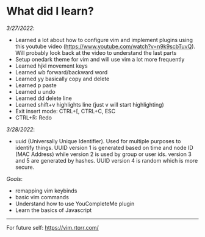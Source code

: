 # What did I learn?

*3/27/2022*:
- Learned a lot about how to configure vim and implement plugins using this youtube video (https://www.youtube.com/watch?v=n9k9scbTuvQ). Will probably look back at the video to understand the last parts
- Setup onedark theme for vim and will use vim a lot more frequently
- Learned hjkl movement keys
- Learned wb forward/backward word
- Learned yy basically copy and delete
- Learned p paste
- Learned u undo
- Learned dd delete line
- Learned shift+v highlights line (just v will start highlighting)
- Exit insert mode: CTRL+[, CTRL+C, ESC
- CTRL+R: Redo

*3/28/2022*:
- uuid (Universally Unique Identifier). Used for multiple purposes to identify things. UUID version 1 is generated based on time and node ID (MAC Address) while version 2 is used by group or user ids. version 3 and 5 are generated by hashes. UUID version 4 is random which is more secure.



*Goals*:
- remapping vim keybinds
- basic vim commands
- Understand how to use YouCompleteMe plugin
- Learn the basics of Javascript

---
For future self: https://vim.rtorr.com/
